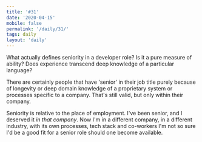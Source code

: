 ```yaml
---
title: '#31'
date: '2020-04-15'
mobile: false
permalink: '/daily/31/'
tags: daily
layout: 'daily'
---
```


What actually defines seniority in a developer role? Is it a pure measure of ability? Does experience transcend deep knowledge of a particular language?

There are certainly people that have 'senior' in their job title purely because of longevity or deep domain knowledge of a proprietary system or processes specific to a company. That's still valid, but only within their company.

Seniority is relative to the place of employment. I've been senior, and I deserved it _in that company_. Now I'm in a different company, in a different industry, with its own processes, tech stack and co-workers I'm not so sure I'd be a good fit for a senior role should one become available.
